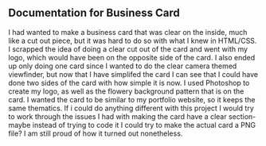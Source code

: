 ## Documentation for Business Card

I had wanted to make a business card that was clear on the inside, much like a cut out piece, but it was hard to do so with what I knew in HTML/CSS. I scrapped the idea of doing a clear cut out of the card and went with my logo, which would have been on the opposite side of the card. I also ended up only doing one card since I wanted to do the clear camera themed viewfinder, but now that I have simplifed the card I can see that I could have done two sides of the card with how simple it is now. I used Photoshop to create my logo, as well as the flowery background pattern that is on the card. I wanted the card to be similar to my portfolio website, so it keeps the same thematics. If i could do anything different with this project I would try to work through the issues I had with making the card have a clear section- maybe instead of trying to code it I could try to make the actual card a PNG file? I am still proud of how it turned out nonetheless.
